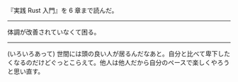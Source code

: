 『実践 Rust 入門』を 6 章まで読んだ。

---

体調が改善されていなくて困る。

---

(いろいろあって) 世間には頭の良い人が居るんだなあと。自分と比べて卑下したくなるのだけどぐっとこらえて。他人は他人だから自分のペースで楽しくやろうと思い直す。
